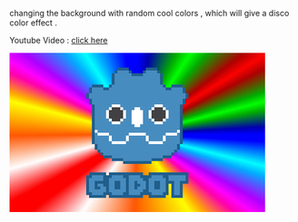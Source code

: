 changing the background with random cool colors , which will give a disco color effect .

Youtube Video : [click here](https://www.youtube.com/watch?v=spSAE7CU99Q) 

<img src = 'picture.png'>
